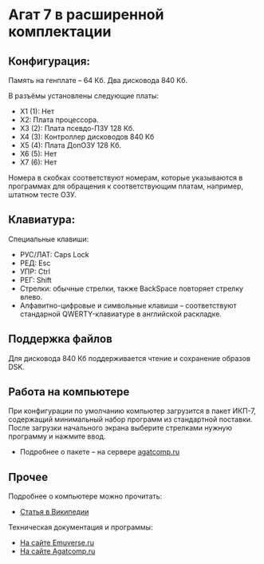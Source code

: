 # Агат 7 в расширенной комплектации

## Конфигурация:

Память на генплате &ndash; 64 Кб. Два дисковода 840 Кб.

В разъёмы установлены следующие платы:

* Х1 (1): Нет
* Х2: Плата процессора.
* Х3 (2): Плата псевдо-ПЗУ 128 Кб.
* Х4 (3): Контроллер дисководов 840 Кб
* Х5 (4): Плата ДопОЗУ 128 Кб.
* Х6 (5): Нет
* Х7 (6): Нет

Номера в скобках соответствуют номерам, которые указываются в программах для обращения к соответствующим платам, например, штатном тесте ОЗУ.

## Клавиатура:
Специальные клавиши:

* РУС/ЛАТ: Caps Lock
* РЕД: Esc
* УПР: Ctrl
* РЕГ: Shift
* Стрелки: обычные стрелки, также BackSpace повторяет стрелку влево.
* Алфавитно-цифровые и символьные клавиши &ndash; соответствуют стандарной QWERTY-клавиатуре в английской раскладке.

## Поддержка файлов

Для дисковода 840 Кб поддерживается чтение и сохранение образов DSK.

## Работа на компьютере

При конфигурации по умолчанию компьютер загрузится в пакет ИКП-7, содержащий минимальный набор программ из стандартной поставки. После загрузки начального экрана выберите стрелками нужную программу и нажмите ввод.

* Подробнее о пакете &ndash; на сервере [agatcomp.ru](http://agatcomp.ru/agat/Software/Other/IKP.shtml)

## Прочее

Подробнее о компьютере можно прочитать:

* [Статья в Википедии](https://ru.wikipedia.org/wiki/Агат_(компьютер))

Техническая документация и программы:

* [На сайте Emuverse.ru](https://emuverse.ru/wiki/Агат)
* [На сайте Agatcomp.ru](http://agatcomp.ru)